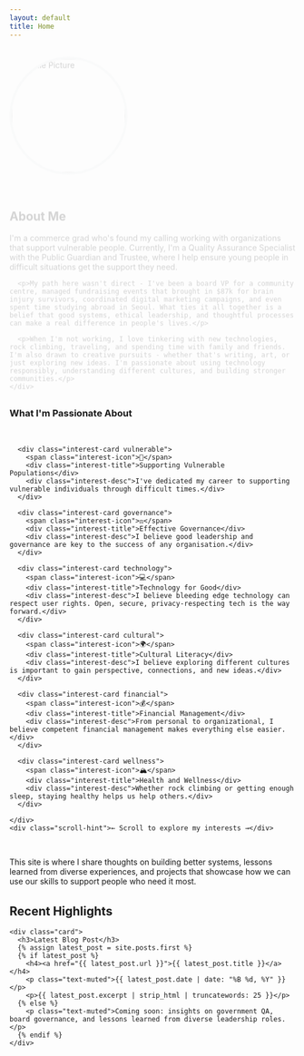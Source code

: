 ```yaml
---
layout: default
title: Home
---
```


<style>
.hero-section {
  display: flex;
  align-items: center;
  gap: 2rem;
  margin-bottom: 2rem;
  flex-wrap: wrap;
}

.profile-image {
  width: 200px;
  height: 200px;
  border-radius: 50%;
  object-fit: cover;
  border: 4px solid #e9ecef;
  transition: transform 0.3s ease, box-shadow 0.3s ease;
}

.profile-image:hover {
  transform: scale(1.05);
  box-shadow: 0 8px 25px rgba(0,0,0,0.15);
}

.hero-text {
  flex: 1;
  min-width: 300px;
}

.interests-container {
  margin: 2rem 0;
}

.interests-scroll {
  display: flex;
  overflow-x: auto;
  gap: 1rem;
  padding: 1rem 0;
  scroll-behavior: smooth;
  -webkit-overflow-scrolling: touch;
}

.interests-scroll::-webkit-scrollbar {
  height: 6px;
}

.interests-scroll::-webkit-scrollbar-track {
  background: #f1f1f1;
  border-radius: 3px;
}

.interests-scroll::-webkit-scrollbar-thumb {
  background: #c1c1c1;
  border-radius: 3px;
}

.interests-scroll::-webkit-scrollbar-thumb:hover {
  background: #a8a8a8;
}

.interest-card {
  width: 200px;
  height: 200px;
  background: linear-gradient(135deg, #667eea 0%, #764ba2 100%);
  color: white;
  padding: 1.25rem;
  border-radius: 12px;
  text-align: center;
  transition: transform 0.3s ease, box-shadow 0.3s ease;
  cursor: pointer;
  flex-shrink: 0;
  display: flex;
  flex-direction: column;
  justify-content: center;
  word-wrap: break-word;
  overflow-wrap: break-word;
}

.interest-card:hover {
  transform: translateY(-5px);
  box-shadow: 0 10px 25px rgba(0,0,0,0.2);
}

.interest-card.vulnerable {
  background: linear-gradient(135deg, #667eea 0%, #764ba2 100%);
}

.interest-card.governance {
  background: linear-gradient(135deg, #f093fb 0%, #f5576c 100%);
}

.interest-card.technology {
  background: linear-gradient(135deg, #4facfe 0%, #00f2fe 100%);
}

.interest-card.cultural {
  background: linear-gradient(135deg, #43e97b 0%, #38f9d7 100%);
}

.interest-card.financial {
  background: linear-gradient(135deg, #fa709a 0%, #fee140 100%);
}

.interest-card.wellness {
  background: linear-gradient(135deg, #a8edea 0%, #fed6e3 100%);
  color: #333;
}

.interest-icon {
  font-size: 1.8rem;
  margin-bottom: 0.5rem;
  display: block;
}

.interest-title {
  font-weight: bold;
  margin-bottom: 0.5rem;
  font-size: 0.85rem;
  line-height: 1.2;
}

.interest-desc {
  font-size: 0.75rem;
  opacity: 0.95;
  line-height: 1.3;
  overflow: hidden;
  text-overflow: ellipsis;
}

.scroll-hint {
  text-align: center;
  color: #6c757d;
  font-size: 0.9rem;
  margin-top: 0.5rem;
}

@media (max-width: 768px) {
  .hero-section {
    flex-direction: column;
    text-align: center;
  }
  
  .profile-image {
    width: 150px;
    height: 150px;
  }
  
  .interest-card {
    width: 180px;
    height: 180px;
    padding: 1rem;
  }
  
  .interest-title {
    font-size: 0.8rem;
  }
  
  .interest-desc {
    font-size: 0.7rem;
  }
}

.fade-in {
  animation: fadeInUp 0.6s ease-out;
}

@keyframes fadeInUp {
  from {
    opacity: 0;
    transform: translateY(20px);
  }
  to {
    opacity: 1;
    transform: translateY(0);
  }
}
</style>

<section class="content-section fade-in">
  <div class="hero-section">
    <img src="{{ site.baseurl }}/assets/images/PXL_20241224_214716982.NIGHT.jpg" 
         alt="Profile Picture" 
         class="profile-image">
    <div class="hero-text">
      <h2>About Me</h2>
      <p>I'm a commerce grad who's found my calling working with organizations that support vulnerable people. Currently, I'm a Quality Assurance Specialist with the Public Guardian and Trustee, where I help ensure young people in difficult situations get the support they need.</p>
      
      <p>My path here wasn't direct - I've been a board VP for a community centre, managed fundraising events that brought in $87k for brain injury survivors, coordinated digital marketing campaigns, and even spent time studying abroad in Seoul. What ties it all together is a belief that good systems, ethical leadership, and thoughtful processes can make a real difference in people's lives.</p>
      
      <p>When I'm not working, I love tinkering with new technologies, rock climbing, traveling, and spending time with family and friends. I'm also drawn to creative pursuits - whether that's writing, art, or just exploring new ideas. I'm passionate about using technology responsibly, understanding different cultures, and building stronger communities.</p>
    </div>
  </div>
</section>

<section class="content-section">
  <div class="interests-container">
    <h3>What I'm Passionate About</h3>
    <div class="interests-scroll">
      
      <div class="interest-card vulnerable">
        <span class="interest-icon">🤝</span>
        <div class="interest-title">Supporting Vulnerable Populations</div>
        <div class="interest-desc">I've dedicated my career to supporting vulnerable individuals through difficult times.</div>
      </div>

      <div class="interest-card governance">
        <span class="interest-icon">⚖️</span>
        <div class="interest-title">Effective Governance</div>
        <div class="interest-desc">I believe good leadership and governance are key to the success of any organisation.</div>
      </div>

      <div class="interest-card technology">
        <span class="interest-icon">💻</span>
        <div class="interest-title">Technology for Good</div>
        <div class="interest-desc">I believe bleeding edge technology can respect user rights. Open, secure, privacy-respecting tech is the way forward.</div>
      </div>

      <div class="interest-card cultural">
        <span class="interest-icon">🌍</span>
        <div class="interest-title">Cultural Literacy</div>
        <div class="interest-desc">I believe exploring different cultures is important to gain perspective, connections, and new ideas.</div>
      </div>

      <div class="interest-card financial">
        <span class="interest-icon">💰</span>
        <div class="interest-title">Financial Management</div>
        <div class="interest-desc">From personal to organizational, I believe competent financial management makes everything else easier.</div>
      </div>

      <div class="interest-card wellness">
        <span class="interest-icon">🏔️</span>
        <div class="interest-title">Health and Wellness</div>
        <div class="interest-desc">Whether rock climbing or getting enough sleep, staying healthy helps us help others.</div>
      </div>

    </div>
    <div class="scroll-hint">← Scroll to explore my interests →</div>
  </div>

  <p>This site is where I share thoughts on building better systems, lessons learned from diverse experiences, and projects that showcase how we can use our skills to support people who need it most.</p>
</section>

<section class="content-section">
  <h2>Recent Highlights</h2>
  <div class="section-grid">

    <div class="card">
      <h3>Latest Blog Post</h3>
      {% assign latest_post = site.posts.first %}
      {% if latest_post %}
        <h4><a href="{{ latest_post.url }}">{{ latest_post.title }}</a></h4>
        <p class="text-muted">{{ latest_post.date | date: "%B %d, %Y" }}</p>
        <p>{{ latest_post.excerpt | strip_html | truncatewords: 25 }}</p>
      {% else %}
        <p class="text-muted">Coming soon: insights on government QA, board governance, and lessons learned from diverse leadership roles.</p>
      {% endif %}
    </div>

  </div>
</section>

<script>
// Add smooth scrolling behavior for the interests section
document.addEventListener('DOMContentLoaded', function() {
  const interestCards = document.querySelectorAll('.interest-card');
  
  interestCards.forEach(card => {
    card.addEventListener('click', function() {
      this.style.transform = 'scale(0.95)';
      setTimeout(() => {
        this.style.transform = '';
      }, 150);
    });
  });
});
</script>
